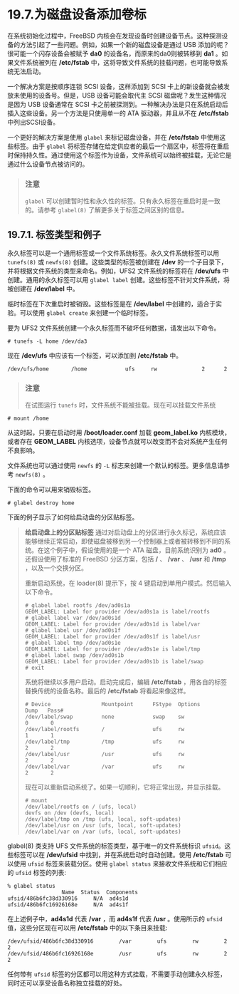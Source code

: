 # 19.7.为磁盘设备添加卷标

在系统初始化过程中，FreeBSD 内核会在发现设备时创建设备节点。这种探测设备的方法引起了一些问题。例如，如果一个新的磁盘设备是通过 USB 添加的呢？很可能一个闪存设备会被赋予 **da0** 的设备名，而原来的da0则被转移到 **da1** 。如果文件系统被列在 **/etc/fstab** 中，这将导致文件系统的挂载问题，也可能导致系统无法启动。

一个解决方案是按顺序连锁 SCSI 设备，这样添加到 SCSI 卡上的新设备就会被发放未使用的设备号。但是，USB 设备可能会取代主 SCSI 磁盘呢？发生这种情况是因为 USB 设备通常在 SCSI 卡之前被探测到。一种解决办法是只在系统启动后插入这些设备。另一个方法是只使用单一的 ATA 驱动器，并且从不在 **/etc/fstab** 中列出SCSI设备。

一个更好的解决方案是使用 `glabel` 来标记磁盘设备，并在 **/etc/fstab** 中使用这些标签。由于 `glabel` 将标签存储在给定供应者的最后一个扇区中，标签将在重启时保持持久性。通过使用这个标签作为设备，文件系统可以始终被挂载，无论它是通过什么设备节点被访问的。

> ### 注意
>
> `glabel` 可以创建暂时性和永久性的标签。只有永久标签在重启时是一致的。请参考 `glabel(8)` 了解更多关于标签之间区别的信息。

## 19.7.1. 标签类型和例子

永久标签可以是一个通用标签或一个文件系统标签。永久文件系统标签可以用 `tunefs(8)` 或 `newfs(8)` 创建。这些类型的标签被创建在 **/dev** 的一个子目录下，并将根据文件系统的类型来命名。例如，UFS2 文件系统的标签将在 **/dev/ufs** 中创建。通用的永久标签可以用 `glabel label` 创建。这些标签不针对文件系统，将被创建在 **/dev/label** 中。

临时标签在下次重启时被销毁。这些标签是在 **/dev/label** 中创建的，适合于实验。可以使用 `glabel create` 来创建一个临时标签。

要为 UFS2 文件系统创建一个永久标签而不破坏任何数据，请发出以下命令。

```
# tunefs -L home /dev/da3
```

现在 **/dev/ufs** 中应该有一个标签，可以添加到 **/etc/fstab** 中。

```
/dev/ufs/home		/home            ufs     rw              2      2
```

> ### 注意
>
> 在试图运行 `tunefs` 时，文件系统不能被挂载。现在可以挂载文件系统

```
# mount /home
```

从这时起，只要在启动时用 **/boot/loader.conf** 加载 **geom\_label.ko** 内核模块，或者存在 **GEOM\_LABEL** 内核选项，设备节点就可以改变而不会对系统产生任何不良影响。

文件系统也可以通过使用 `newfs` 的 `-L` 标志来创建一个默认的标签。更多信息请参考 `newfs(8)` 。

下面的命令可以用来销毁标签。

```
# glabel destroy home
```

下面的例子显示了如何给启动盘的分区贴标签。

> **给启动盘上的分区贴标签** 通过对启动盘上的分区进行永久标记，系统应该能够继续正常启动，即使磁盘被移到另一个控制器上或者被转移到不同的系统。在这个例子中，假设使用的是一个 ATA 磁盘，目前系统识别为 **ad0** 。还假设使用了标准的 FreeBSD 分区方案，包括 **/** 、 **/var** 、 **/usr** 和 **/tmp** ，以及一个交换分区。
>
> 重新启动系统，在 loader(8) 提示下，按 4 键启动到单用户模式。然后输入以下命令。
>
> ```
> # glabel label rootfs /dev/ad0s1a
> GEOM_LABEL: Label for provider /dev/ad0s1a is label/rootfs
> # glabel label var /dev/ad0s1d
> GEOM_LABEL: Label for provider /dev/ad0s1d is label/var
> # glabel label usr /dev/ad0s1f
> GEOM_LABEL: Label for provider /dev/ad0s1f is label/usr
> # glabel label tmp /dev/ad0s1e
> GEOM_LABEL: Label for provider /dev/ad0s1e is label/tmp
> # glabel label swap /dev/ad0s1b
> GEOM_LABEL: Label for provider /dev/ad0s1b is label/swap
> # exit
> ```
>
> 系统将继续以多用户启动。启动完成后，编辑 **/etc/fstab** ，用各自的标签替换传统的设备名称。最后的 **/etc/fstab** 将看起来像这样。
>
> ```
> # Device                Mountpoint      FStype  Options      Dump   Pass#
> /dev/label/swap         none            swap    sw              0       0
> /dev/label/rootfs       /               ufs     rw              1       1
> /dev/label/tmp          /tmp            ufs     rw              2       2
> /dev/label/usr          /usr            ufs     rw              2       2
> /dev/label/var          /var            ufs     rw              2       2
> ```
>
> 现在可以重新启动系统了。如果一切顺利，它将正常出现，并显示挂载。
>
> ```
> # mount
> /dev/label/rootfs on / (ufs, local)
> devfs on /dev (devfs, local)
> /dev/label/tmp on /tmp (ufs, local, soft-updates)
> /dev/label/usr on /usr (ufs, local, soft-updates)
> /dev/label/var on /var (ufs, local, soft-updates)
> ```

glabel(8) 类支持 UFS 文件系统的标签类型，基于唯一的文件系统标识 `ufsid`。这些标签可以在 **/dev/ufsid** 中找到，并在系统启动时自动创建。使用 **/etc/fstab** 可以使用 `ufsid` 标签来装载分区。使用 `glabel status` 来接收文件系统和它们相应的 `ufsid` 标签的列表:

```
% glabel status
                 Name  Status  Components
ufsid/486b6fc38d330916     N/A  ad4s1d
ufsid/486b6fc16926168e     N/A  ad4s1f
```

在上述例子中，**ad4s1d** 代表 **/var** ，而 **ad4s1f** 代表 **/usr** 。使用所示的 `ufsid` 值，这些分区现在可以用 **/etc/fstab** 中的以下条目来挂载:

```
/dev/ufsid/486b6fc38d330916        /var        ufs        rw        2      2
/dev/ufsid/486b6fc16926168e        /usr        ufs        rw        2      2
```

任何带有 `ufsid` 标签的分区都可以用这种方式挂载，不需要手动创建永久标签，同时还可以享受设备名称独立挂载的好处。
